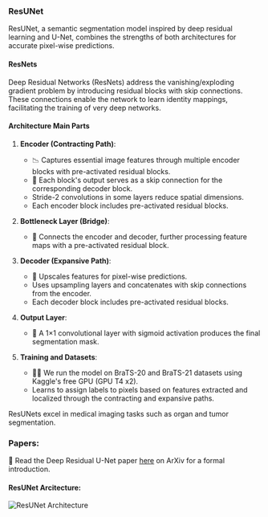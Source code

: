 ### ResUNet

ResUNet, a semantic segmentation model inspired by deep residual learning and U-Net, combines the strengths of both architectures for accurate pixel-wise predictions.

#### ResNets

Deep Residual Networks (ResNets) address the vanishing/exploding gradient problem by introducing residual blocks with skip connections. These connections enable the network to learn identity mappings, facilitating the training of very deep networks.

#### Architecture Main Parts

1. **Encoder (Contracting Path)**:
   - 📉 Captures essential image features through multiple encoder blocks with pre-activated residual blocks.
   - 🔄 Each block's output serves as a skip connection for the corresponding decoder block.
   - Stride-2 convolutions in some layers reduce spatial dimensions.
   - Each encoder block includes pre-activated residual blocks.

2. **Bottleneck Layer (Bridge)**:
   - 🔗 Connects the encoder and decoder, further processing feature maps with a pre-activated residual block.

3. **Decoder (Expansive Path)**:
   - 🔼 Upscales features for pixel-wise predictions.
   - Uses upsampling layers and concatenates with skip connections from the encoder.
   - Each decoder block includes pre-activated residual blocks.

4. **Output Layer**:
   - 🎯 A 1×1 convolutional layer with sigmoid activation produces the final segmentation mask.
  
5. **Training and Datasets**:

   - 🏋️‍♂️ We run the model on BraTS-20 and BraTS-21 datasets using Kaggle's free GPU (GPU T4 x2).
   - Learns to assign labels to pixels based on features extracted and localized through the contracting and expansive paths.

ResUNets excel in medical imaging tasks such as organ and tumor segmentation.

### Papers:
📄 Read the Deep Residual U-Net paper [here](https://arxiv.org/pdf/1711.10684) on ArXiv for a formal introduction.

#### ResUNet Arcitecture:
![ResUNet Architecture](https://idiotdeveloper.com/wp-content/uploads/2021/02/arch.png)

